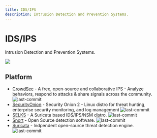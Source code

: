 ```yaml
---
title: IDS/IPS
description: Intrusion Detection and Prevention Systems.
---
```


# IDS/IPS

Intrusion Detection and Prevention Systems.

![](https://img.shields.io/badge/Tools%20%26%20Resources%20Available-5-757575?style=for-the-badge)

## Platform

* [CrowdSec](https://github.com/crowdsecurity/crowdsec) - A free, open-source and collaborative IPS - Analyze behaviors, respond to attacks & share signals across the community. ![last-commit](https://img.shields.io/github/last-commit/crowdsecurity/crowdsec?style=flat)
* [SecurityOnion](https://github.com/Security-Onion-Solutions/securityonion) - Security Onion 2 - Linux distro for threat hunting, enterprise security monitoring, and log management ![last-commit](https://img.shields.io/github/last-commit/Security-Onion-Solutions/securityonion?style=flat)
* [SELKS](https://github.com/StamusNetworks/SELKS) - A Suricata based IDS/IPS/NSM distro. ![last-commit](https://img.shields.io/github/last-commit/StamusNetworks/SELKS?style=flat)
* [Snort](https://github.com/snort3/snort3) - Open Source detection software. ![last-commit](https://img.shields.io/github/last-commit/snort3/snort3?style=flat)
* [Suricata](https://github.com/OISF/suricata) - Indpendent open-source threat detection engine. ![last-commit](https://img.shields.io/github/last-commit/OISF/suricata?style=flat)
